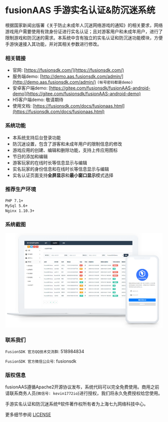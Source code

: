fusionAAS 手游实名认证&防沉迷系统
===============

根据国家新闻出版署《关于防止未成年人沉迷网络游戏的通知》的相关要求，网络游戏用户需要使用有效身份证进行实名认证；且对游客用户和未成年用户，进行了限制游戏和防沉迷的需求。本系统中含有独立的实名认证和防沉迷功能模块，方便手游快速接入其功能，并对其相关参数进行修改。

### 相关链接
- 官网: [https://fusionsdk.com/](https://fusionsdk.com/)
- 服务端demo: [http://demo.aas.fusionsdk.com/admin/](http://demo.aas.fusionsdk.com/admin/) `(帐号密码都是demo)`
- 安卓客户端demo: [https://gitee.com/fusionsdk/fusionAAS-android-demo](https://gitee.com/fusionsdk/fusionAAS-android-demo)
- H5客户端demo: 敬请期待
- 使用文档: [https://fusionsdk.com/docs/fusionaas.html](https://fusionsdk.com/docs/fusionaas.html)

### 系统功能

- 本系统支持后台登录功能
- 防沉迷设置，包含了游客和未成年用户的限制信息的修改
- 游戏应用的创建、编辑和删除功能，支持上传应用图标
- 节日的添加和编辑
- 游客玩家的在线时长等信息显示与编辑
- 实名玩家的身份信息和在线时长等信息显示与编辑
- 实名认证页面支持**全屏显示**和**最小窗口显示**模式选择

### 推荐生产环境

```
PHP 7.1+
MySql 5.6+
Nginx 1.10.3+
```

### 系统截图

![](public/static/images/screenshot.png)

### 联系我们

`FusionSDK 官方QQ技术交流群`: 518984834

`FusionSDK 官方微信公众号`: fusionsdk

### 版权信息

fusionAAS遵循Apache2开源协议发布，系统代码可以完全免费使用。商用之前请联系商务人员(`微信号: kevin1772io`)进行授权，我们将永久免费授权给您使用。

手游实名认证和防沉迷系统®软件著作权所有者为上海七九网络科技中心。

更多细节参阅 [LICENSE](LICENSE)
